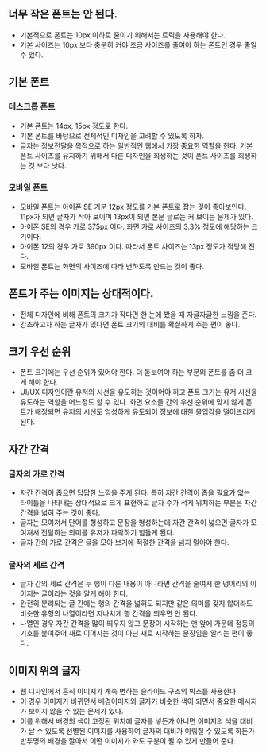## 너무 작은 폰트는 안 된다.
- 기본적으로 폰트는 10px 이하로 줄이기 위해서는 트릭을 사용해야 한다.
- 기본 사이즈는 10px 보다 충분히 커야 조금 사이즈를 줄여야 하는 폰트인 경우 줄일 수 있다.

## 기본 폰트
### 데스크톱 폰트
- 기본 폰트는 14px, 15px 정도로 한다.
- 기본 폰트를 바탕으로 전체적인 디자인을 고려할 수 있도록 하자.
- 글자는 정보전달을 목적으로 하는 일반적인 웹에서 가장 중요한 역할을 한다. 기본 폰트 사이즈를 유지하기 위해서 다른 디자인을 희생하는 것이 폰트 사이즈를 희생하는 것 보다 낫다.

### 모바일 폰트
- 모바일 폰트는 아이폰 SE 기분 12px 정도를 기본 폰트로 잡는 것이 좋아보인다. 11px가 되면 글자가 작아 보이며 13px이 되면 본문 글로는 커 보이는 문제가 있다.
- 아이폰 SE의 경우 가로 375px 이다. 화면 가로 사이즈의 3.3% 정도에 해당하는 크기이다.
- 아이폰 12의 경우 가로 390px 이다. 따라서 폰트 사이즈는 13px 정도가 적당해 진다.
- 모바일 폰트는 화면의 사이즈에 따라 변하도록 만드는 것이 좋다.

## 폰트가 주는 이미지는 상대적이다.
- 전체 디자인에 비해 폰트의 크기가 작다면 한 눈에 봤을 때 자글자글한 느낌을 준다.
- 강조하고자 하는 글자가 있다면 폰트 크기의 대비를 확실하게 주는 편이 좋다.

## 크기 우선 순위
- 폰트 크기에는 우선 순위가 있어야 한다. 더 돋보여야 하는 부분의 폰트를 좀 더 크게 해야 한다.
- UI/UX 디자인이란 유저의 시선을 유도하는 것이어야 하고 폰트 크기는 유저 시선을 유도하는 역할을 어느정도 할 수 있다. 화면 요소들 간의 우선 순위에 맞지 않게 폰트가 배정되면 유저의 시선도 엉성하게 유도되어 정보에 대한 몰입감을 떨어뜨리게 된다.

## 자간 간격
### 글자의 가로 간격
- 자간 간격이 좁으면 답답한 느낌을 주게 된다. 특히 자간 간격이 좁을 필요가 없는 타이틀을 나타내는 상대적으로 크게 표현하고 글자 수가 적게 위치하는 부분은 자간 간격을 넓혀 주는 것이 좋다.
- 글자는 모여져서 단어를 형성하고 문장을 형성하는데 자간 간격이 넓으면 글자가 모여져서 전달하는 의미를 유저가 파악하기 힘들게 된다.
- 글자 간의 가로 간격은 글을 모아 보기에 적절한 간격을 넘지 말아야 한다.

### 글자의 세로 간격
- 글자 간의 세로 간격은 두 행이 다른 내용이 아니라면 간격을 줄여서 한 덩어리의 이어지는 글이라는 것을 알게 해야 한다.
- 완전히 분리되는 글 간에는 행의 간격을 넓혀도 되지만 같은 의미를 갖지 않더라도 비슷한 유형의 나열이라면 지나치게 행 간격을 띄우면 안 된다.
- 나열인 경우 자간 간격을 많이 띄우지 않고 문장이 시작하는 맨 앞에 가운데 점등의 기호를 붙여주어 새로 이어지는 것이 아닌 새로 시작하는 문장임을 알리는 편이 좋다.

## 이미지 위의 글자
- 웹 디자인에서 흔히 이미지가 계속 변하는 슬라이드 구조의 박스를 사용한다.
- 이 경우 이미지가 바뀌면서 배경이미지와 글자가 비슷한 색이 되면서 중요한 메시지가 보이지 않을 수 있는 문제가 있다.
- 이를 위해서 배경의 색이 고정된 위치에 글자를 넣든가 아니면 이미지의 색을 대비가 날 수 있도록 선별된 이미지를 사용하여 글자의 대비가 이뤄질 수 있도록 하든가 반투명의 배경을 깔아서 어떤 이미지가 와도 구분이 될 수 있게 만들어 준다.
